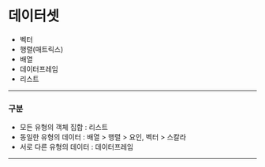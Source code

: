 # 데이터셋

* 벡터
* 행렬(매트릭스)
* 배열
* 데이터프레임
* 리스트



---



### 구분

* 모든 유형의 객체 집합 : 리스트
* 동일한 유형의 데이터 : 배열 > 행렬 > 요인, 벡터 > 스칼라
* 서로 다른 유형의 데이터 :  데이터프레임



---

